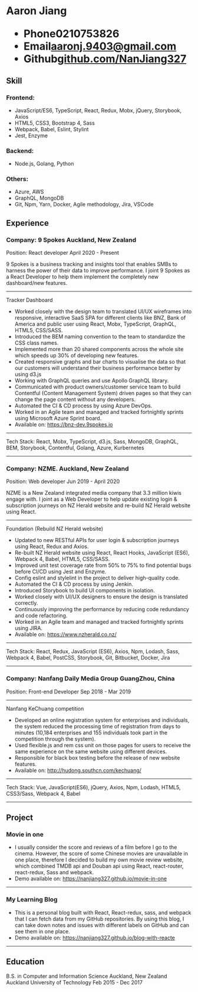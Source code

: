 <h1>
  <span>Aaron Jiang</span>
  <ul>
    <li><span>Phone</span>0210753826</li>
    <li><span>Email</span><a href="mailto:aaronj.9403@gmail.com">aaronj.9403@gmail.com</a></li>
    <li><span>Github</span><a href="https://www.github.com/NanJiang327" target='_blank'>github.com/NanJiang327</a></li>
  </ul>
</h1>

## Skill
### Frontend: 
* JavaScript/ES6, TypeScript, React, Redux, Mobx, jQuery, Storybook, Axios
* HTML5, CSS3, Bootstrap 4, Sass
* Webpack, Babel, Eslint, Stylint
* Jest, Enzyme

### Backend: 
* Node.js, Golang, Python

### Others:
* Azure, AWS
* GraphQL, MongoDB
* Git, Npm, Yarn, Docker, Agile methodology, Jira, VSCode

## Experience

### Company: 9 Spokes <span class="right red">Auckland, New Zealand</span>
<span class="bold">Position: React developer</span>
<span class="right">April 2020 - Present</span>
<p>9 Spokes is a business tracking and insights tool that enables SMBs to harness the power of their data to improve performance. I
joint 9 Spokes as a React Developer to help them implement the completely new dashboard/new features.</p>

---

<div class="sub-project">Tracker Dashboard</div>

* Worked closely with the design team to translated UI/UX wireframes into responsive, interactive SaaS SPA for different clients like BNZ, Bank of America and public user using React, Mobx, TypeScript, GraphQL, HTML5, CSS/SASS.
* Introduced the BEM naming convention to the team to standardize the CSS class names.
* Implemented more than 20 shared components across the whole site which speeds up 30% of developing new features.
* Created responsive graphs and bar charts to visualise the data so that our customers will understand their business performance better by using d3.js
* Working with GraphQL queries and use Apollo GraphQL library.
* Communicated with product owners/customer service team to build Contentful (Content Management System) driven pages so that they can change the page content without any developers. 
* Automated the CI & CD process by using Azure DevOps.
* Worked in an Agile team and managed and tracked fortnightly sprints using Microsoft Azure Sprint board.
* Available on: <a href="https://bnz-dev.9spokes.io" target="_blank">https://bnz-dev.9spokes.io</a>

---

Tech Stack: React, Mobx, TypeScript, d3.js, Sass, MongoDB, GraphQL,
BEM, Storybook, Contentful, Golang, Azure, Kurbernetes

---

### Company: NZME. <span class="right red">Auckland, New Zealand</span>
<span class="bold">Position: Web developer</span>
<span class="right">Jun 2019 - April 2020</span>
<p>NZME is a New Zealand integrated media company that 3.3 million kiwis engage with. I
joint as a Web Developer to help update existing login & subscription journeys on NZ
Herald website and re-build NZ Herald website using React.</p>

---

<div class="sub-project">Foundation (Rebuild NZ Herald website)</div>

*  Updated to new RESTful APIs for user login & subscription journeys using React, Redux
and Axios.
* Re-built NZ Herald website using React, React Hooks, JavaScript (ES6), Webpack 4,
Babel, HTML5, CSS/SASS.
* Improved unit test coverage rate from 50% to 75% to find potential bugs
before CI/CD using Jest and Enzyme.
* Config eslint and stylelint in the project to deliver high-quality code.
* Automated the CI & CD process by using Jenkin.
* Introduced Storybook to build UI components in isolation.
* Worked closely with UI/UX designers to ensure the design is translated correctly.
* Continuously improving the performance by reducing code redundancy and code
refactoring.
* Worked in an Agile team and managed and tracked fortnightly sprints using JIRA.
* Available on: <a href="https://www.nzherald.co.nz/" target="_blank">https://www.nzherald.co.nz/</a>

---

Tech Stack: React, Redux, JavaScript (ES6), Axios, Npm, Lodash, Sass, Webpack 4, Babel,
PostCSS, Storybook, Git, Bitbucket, Docker, Jira

---

### Company: Nanfang Daily Media Group <span class="right red">GuangZhou, China</span>
<span class="bold">Position: Front-end Developer</span>
<span class="right">Sep 2018 - Mar 2019 </span>

---

<div class="sub-project">Nanfang KeChuang competition</div>

*  Developed an online registration system for enterprises and individuals, the system reduced the processing time of registration from days to minutes (10,184 enterprises and 155 individuals took part in the competition through the system).
* Used flexible.js and rem css unit on those pages for users to receive the same experience on the same website using different devices.
* Responsible for black box testing before the release of new website features.
* Available on: <a href="http://hudong.southcn.com/kechuang/" target="_blank">http://hudong.southcn.com/kechuang/</a>

---

Tech Stack: Vue, JavaScript(ES6), jQuery, Axios, Npm, Lodash, HTML5, CSS3/Sass,
Webpack 4, Babel

---


## Project
### Movie in one
* I usually consider the score and reviews of a film before I go to the cinema. However, the score of some Chinese movies are unavailable in one place, therefore I decided to build my own movie review website, which combined TMDB api and Douban api using React, react-router, react-redux, Sass and webpack.
* Demo available on: <a href="https://stark-basin-71839.herokuapp.com" target='_blank'>https://nanjiang327.github.io/movie-in-one</a>

---

### My Learning Blog
* This is a personal blog built with React, React-redux, sass, and webpack that I can fetch data from my GitHub repositories. By using this blog, I can take down notes and issues with different labels on GitHub and can see them in one place.
* Demo available on: <a href="https://nanjiang327.github.io/blog-with-react" target='_blank'>https://nanjiang327.github.io/blog-with-reacte</a>

---


## Education
<span class="bold">B.S. in Computer and Information Science</span> <span class="right red">Auckland, New Zealand</span>
<br>
<span>Auckland University of Technology</span>
<span class="right">Feb 2015 - Dec 2017</span>
